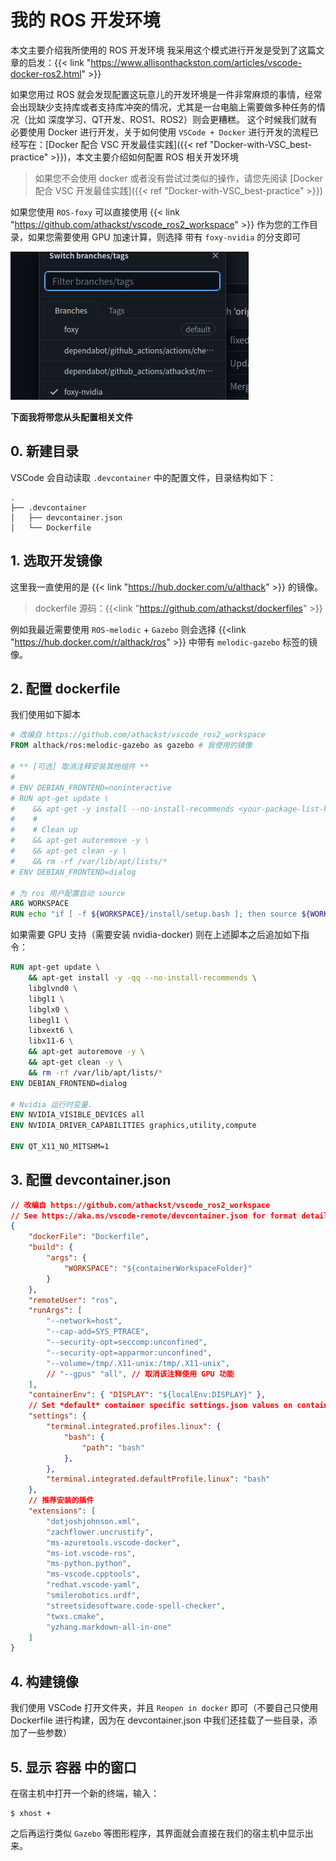 # 我的 ROS 开发环境


本文主要介绍我所使用的 ROS 开发环境
我采用这个模式进行开发是受到了这篇文章的启发：{{< link "https://www.allisonthackston.com/articles/vscode-docker-ros2.html" >}}
<!--more-->

如果您用过 ROS 就会发现配置这玩意儿的开发环境是一件非常麻烦的事情，经常会出现缺少支持库或者支持库冲突的情况，尤其是一台电脑上需要做多种任务的情况（比如 深度学习、QT开发、ROS1、ROS2）则会更糟糕。
这个时候我们就有必要使用 Docker 进行开发，关于如何使用 `VSCode + Docker` 进行开发的流程已经写在：[Docker 配合 VSC 开发最佳实践]({{< ref "Docker-with-VSC_best-practice" >}})，本文主要介绍如何配置 ROS 相关开发环境

>  如果您不会使用 docker 或者没有尝试过类似的操作，请您先阅读 [Docker 配合 VSC 开发最佳实践]({{< ref "Docker-with-VSC_best-practice" >}})

如果您使用 ``ROS-foxy`` 可以直接使用 {{< link "https://github.com/athackst/vscode_ros2_workspace"  >}} 作为您的工作目录，如果您需要使用 GPU 加速计算，则选择 带有 ``foxy-nvidia`` 的分支即可

![1](images/1.png)

**下面我将带您从头配置相关文件**

## 0. 新建目录

VSCode 会自动读取 `.devcontainer` 中的配置文件，目录结构如下：

```
.
├── .devcontainer
│   ├── devcontainer.json
│   └── Dockerfile
```

## 1. 选取开发镜像

这里我一直使用的是 {{< link "https://hub.docker.com/u/althack" >}} 的镜像。

> dockerfile 源码：{{<link "https://github.com/athackst/dockerfiles" >}}

例如我最近需要使用 `ROS-melodic` + `Gazebo` 则会选择 {{<link "https://hub.docker.com/r/althack/ros" >}} 中带有 `melodic-gazebo` 标签的镜像。

## 2. 配置 dockerfile

我们使用如下脚本

```dockerfile
# 改编自 https://github.com/athackst/vscode_ros2_workspace
FROM althack/ros:melodic-gazebo as gazebo # 我使用的镜像

# ** [可选] 取消注释安装其他组件 **
#
# ENV DEBIAN_FRONTEND=noninteractive
# RUN apt-get update \
#    && apt-get -y install --no-install-recommends <your-package-list-here> \
#    #
#    # Clean up
#    && apt-get autoremove -y \
#    && apt-get clean -y \
#    && rm -rf /var/lib/apt/lists/*
# ENV DEBIAN_FRONTEND=dialog

# 为 ros 用户配置自动 source
ARG WORKSPACE
RUN echo "if [ -f ${WORKSPACE}/install/setup.bash ]; then source ${WORKSPACE}/install/setup.bash; fi" >> /home/ros/.bashrc
```

如果需要 GPU 支持（需要安装 nvidia-docker) 则在上述脚本之后追加如下指令：

```dockerfile
RUN apt-get update \
    && apt-get install -y -qq --no-install-recommends \
    libglvnd0 \
    libgl1 \
    libglx0 \
    libegl1 \
    libxext6 \
    libx11-6 \
    && apt-get autoremove -y \
    && apt-get clean -y \
    && rm -rf /var/lib/apt/lists/*
ENV DEBIAN_FRONTEND=dialog

# Nvidia 运行时变量.
ENV NVIDIA_VISIBLE_DEVICES all
ENV NVIDIA_DRIVER_CAPABILITIES graphics,utility,compute

ENV QT_X11_NO_MITSHM=1
```

## 3. 配置 devcontainer.json

```json
// 改编自 https://github.com/athackst/vscode_ros2_workspace
// See https://aka.ms/vscode-remote/devcontainer.json for format details.
{
	"dockerFile": "Dockerfile",
	"build": {
		"args": {
			"WORKSPACE": "${containerWorkspaceFolder}"
		}
	},
	"remoteUser": "ros",
	"runArgs": [
		"--network=host",
		"--cap-add=SYS_PTRACE",
		"--security-opt=seccomp:unconfined",
		"--security-opt=apparmor:unconfined",
		"--volume=/tmp/.X11-unix:/tmp/.X11-unix",
		// "--gpus" "all", // 取消该注释使用 GPU 功能
	],
	"containerEnv": { "DISPLAY": "${localEnv:DISPLAY}" },
	// Set *default* container specific settings.json values on container create.
	"settings": {
		"terminal.integrated.profiles.linux": {
			"bash": {
				"path": "bash"
			},
		},
		"terminal.integrated.defaultProfile.linux": "bash"
	},
    // 推荐安装的插件
	"extensions": [
		"dotjoshjohnson.xml",
		"zachflower.uncrustify",
		"ms-azuretools.vscode-docker",
		"ms-iot.vscode-ros",
		"ms-python.python",
		"ms-vscode.cpptools",
		"redhat.vscode-yaml",
		"smilerobotics.urdf",
		"streetsidesoftware.code-spell-checker",
		"twxs.cmake",
		"yzhang.markdown-all-in-one"
	]
}
```

## 4. 构建镜像

我们使用 VSCode 打开文件夹，并且 `Reopen in docker` 即可（不要自己只使用 Dockerfile 进行构建，因为在 devcontainer.json 中我们还挂载了一些目录，添加了一些参数）

## 5. 显示 容器 中的窗口

在宿主机中打开一个新的终端，输入：

```shell
$ xhost +
```

之后再运行类似 `Gazebo` 等图形程序，其界面就会直接在我们的宿主机中显示出来。


